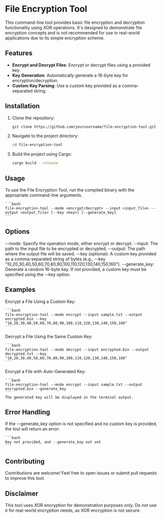 # File Encryption Tool

This command-line tool provides basic file encryption and decryption functionality using XOR operations. It's designed to demonstrate file encryption concepts and is not recommended for use in real-world applications due to its simple encryption scheme.

## Features

- **Encrypt and Decrypt Files**: Encrypt or decrypt files using a provided key.
- **Key Generation**: Automatically generate a 16-byte key for encryption/decryption.
- **Custom Key Parsing**: Use a custom key provided as a comma-separated string.

## Installation

1. Clone the repository:

   ```bash
   git clone https://github.com/yourusername/file-encryption-tool.git

   ```

2. Navigate to the project directory:

   ```bash
   cd file-encryption-tool

   ```

3. Build the project using Cargo:

   ```bash
   cargo build --release
   ```

## Usage

To use the File Encryption Tool, run the compiled binary with the appropriate command-line arguments.

    ```bash
    file-encryption-tool --mode <encrypt/decrypt> --input <input_file> --output <output_file> [--key <key>] [--generate_key]
    ```

## Options

--mode: Specify the operation mode, either encrypt or decrypt.
--input: The path to the input file to be encrypted or decrypted.
--output: The path where the output file will be saved.
--key (optional): A custom key provided as a comma-separated string of bytes (e.g., --key "10,20,30,40,50,60,70,80,90,100,110,120,130,140,150,160").
--generate_key: Generate a random 16-byte key. If not provided, a custom key must be specified using the --key option.

## Examples

Encrypt a File Using a Custom Key:

    ```bash
    file-encryption-tool --mode encrypt --input sample.txt --output encrypted.bin --key "10,20,30,40,50,60,70,80,90,100,110,120,130,140,150,160"
    ```

Decrypt a File Using the Same Custom Key:

    ```bash
    file-encryption-tool --mode decrypt --input encrypted.bin --output decrypted.txt --key "10,20,30,40,50,60,70,80,90,100,110,120,130,140,150,160"
    ```

Encrypt a File with Auto-Generated Key:

    ```bash
    file-encryption-tool --mode encrypt --input sample.txt --output encrypted.bin --generate_key
    ```
    The generated key will be displayed in the terminal output.

## Error Handling

If the --generate_key option is not specified and no custom key is provided, the tool will return an error:

    ```bash
    Key not provided, and --generate_key not set
    ```

## Contributing

Contributions are welcome! Feel free to open issues or submit pull requests to improve this tool.

## Disclaimer

This tool uses XOR encryption for demonstration purposes only. Do not use it for real-world encryption needs, as XOR encryption is not secure.
